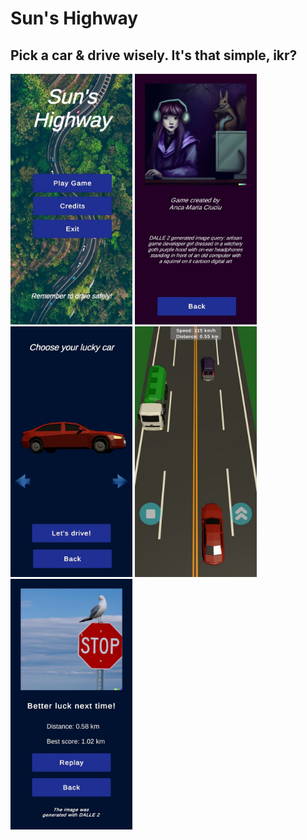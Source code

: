 # Sun's Highway

## Pick a car & drive wisely. It's that simple, ikr?

<p float="left">
  <img src="/Images/MainMenu.jpg" width="195" />
  <img src="/Images/Credits.jpg" width="195" /> 
  <img src="/Images/ChooseCar.jpg" width="195" />
  <img src="/Images/Play.jpg" width="195" />
  <img src="/Images/EndGame.jpg" width="195" />
</p>


